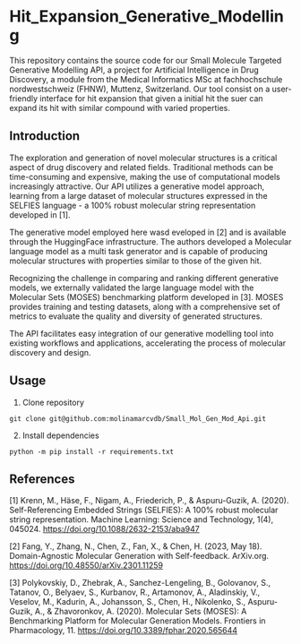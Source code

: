 # Hit_Expansion_Generative_Modelling

This repository contains the source code for our Small Molecule Targeted Generative Modelling API, a project for Artificial Intelligence in Drug Discovery, a module from the Medical Informatics MSc at fachhochschule nordwestschweiz (FHNW), Muttenz, Switzerland. Our tool consist on a user-friendly interface for hit expansion that given a initial hit the suer can expand its hit with similar compound with varied properties.

## Introduction
The exploration and generation of novel molecular structures is a critical aspect of drug discovery and related fields. Traditional methods can be time-consuming and expensive, making the use of computational models increasingly attractive. Our API utilizes a generative model approach, learning from a large dataset of molecular structures expressed in the SELFIES language - a 100% robust molecular string representation developed in [1].

The generative model employed here wasd eveloped in [2] and is available through the HuggingFace infrastructure. The authors developed a Molecular language model as a multi task generator and is capable of producing molecular structures with properties similar to those of the given hit. 

Recognizing the challenge in comparing and ranking different generative models, we externally validated the large language model with the Molecular Sets (MOSES) benchmarking platform developed in [3]. MOSES provides training and testing datasets, along with a comprehensive set of metrics to evaluate the quality and diversity of generated structures. 

The API facilitates easy integration of our generative modelling tool into existing workflows and applications, accelerating the process of molecular discovery and design.
## Usage

1. Clone repository
```
git clone git@github.com:molinamarcvdb/Small_Mol_Gen_Mod_Api.git
```
2. Install dependencies
```
python -m pip install -r requirements.txt
```

## References

[1] Krenn, M., Häse, F., Nigam, A., Friederich, P., & Aspuru-Guzik, A. (2020). Self-Referencing Embedded Strings (SELFIES): A 100% robust molecular string representation. Machine Learning: Science and Technology, 1(4), 045024. https://doi.org/10.1088/2632-2153/aba947

[2] Fang, Y., Zhang, N., Chen, Z., Fan, X., & Chen, H. (2023, May 18). Domain-Agnostic Molecular Generation with Self-feedback. ArXiv.org. https://doi.org/10.48550/arXiv.2301.11259

[3] Polykovskiy, D., Zhebrak, A., Sanchez-Lengeling, B., Golovanov, S., Tatanov, O., Belyaev, S., Kurbanov, R., Artamonov, A., Aladinskiy, V., Veselov, M., Kadurin, A., Johansson, S., Chen, H., Nikolenko, S., Aspuru-Guzik, A., & Zhavoronkov, A. (2020). Molecular Sets (MOSES): A Benchmarking Platform for Molecular Generation Models. Frontiers in Pharmacology, 11. https://doi.org/10.3389/fphar.2020.565644

